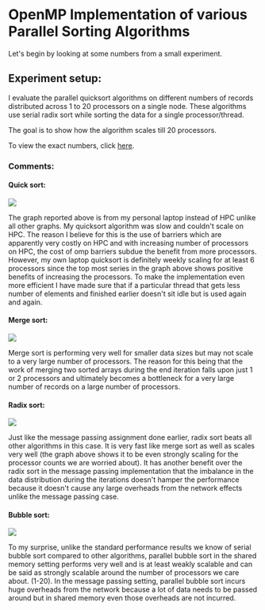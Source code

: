 # OpenMP Implementation of various Parallel Sorting Algorithms

Let's begin by looking at some numbers from a small experiment.

## Experiment setup:

I evaluate the parallel quicksort algorithms on different numbers of records distributed across 1 to 20 processors on a single node. These algorithms use serial radix sort while sorting the data for a single processor/thread.

The goal is to show how the algorithm scales till 20 processors.

To view the exact numbers, click [here](https://docs.google.com/spreadsheets/d/1jhhLp6YrGt-3emgvbolQy4HrQezcImjoTdy51AEOLxE/edit?usp=sharing).

### Comments:

#### <strong>Quick sort</strong>: <br>
![](https://lh3.googleusercontent.com/AzKhMRikmUb5PIDdONSaPcVM8rRBRFu6YveYJ5A_FtNt7g-zRU6gCjVBCYIAkvTTtc-hOw4eBVrSMDpLQeyxJPEGDYmL5RU3t3Ju5eKx9tAxqh6jprfmr03eBE16PEeFFhdV9-C2)

The graph reported above is from my personal laptop instead of HPC unlike all other graphs. My quicksort algorithm was slow and couldn't scale on HPC. The reason I believe for this is the use of barriers which are apparently very costly on HPC and with increasing number of processors on HPC, the cost of omp barriers subdue the benefit from more processors. However, my own laptop quicksort is definitely weekly scaling for at least 6 processors since the top most series in the graph above shows positive benefits of increasing the processors. To make the implementation even more efficient I have made sure that if a particular thread that gets less number of elements and finished earlier doesn't sit idle but is used again and again. <br>

#### <strong>Merge sort</strong>: <br>
![](https://lh6.googleusercontent.com/PgH79tsRdS8uvtSAQR_0Ig7RcQGLV7ugXDGz2YMcF7zFNJNgfZ4xnZOdZUbO6btP6ZGU4VM07euL4hw3hZjKrSapk0mmEBHLBUHlq_s53aBoLPvNaPN7x8bw3Xr1e98z0k4rh9MN)

Merge sort is performing very well for smaller data sizes but may not scale to a very large number of processors. The reason for this being that the work of merging two sorted arrays during the end iteration falls upon just 1 or 2 processors and ultimately becomes a bottleneck for a very large number of records on a large number of processors. <br>

#### <strong>Radix sort</strong>: <br>
![](https://lh3.googleusercontent.com/EOAdjpf15oaFaHtJmg0VLQ5Gl7f45V0GvaHBsrJ4xs39J96aYbzYORSfGXcqAi9T8ON-YFejXAlKP3InBWnHRtfWsEF9KAnUhEGe4dRe3Q6C8sIvm8hB0_EYNoDBopVuasYspDKo)

Just like the message passing assignment done earlier, radix sort beats all other algorithms in this case. It is very fast like merge sort as well as scales very well (the graph above shows it to be even strongly scaling for the processor counts we are worried about). It has another benefit over the radix sort in the message passing implementation that the imbalance in the data distribution during the iterations doesn't hamper the performance because it doesn't cause any large overheads from the network effects unlike the message passing case. <br>

#### <strong>Bubble sort</strong>: <br>
![](https://lh6.googleusercontent.com/ZP18qSRMkVsMuAXWIT-LHhB9-0Fm4SWGQMhq8t-W2C-vJG6T3wPISy7uGNngnKo01LAW0W22ztoHh3KNtG1HaK6kLaxDCfndNKx3mSQEzwE8VVpxNzV940f9zT70p4F6joSXVSZZ)

To my surprise, unlike the standard performance results we know of serial bubble sort compared to other algorithms, parallel bubble sort in the shared memory setting performs very well and is at least weakly scalable and can be said as strongly scalable around the number of processors we care about. (1-20). In the message passing setting, parallel bubble sort incurs huge overheads from the network because a lot of data needs to be passed around but in shared memory even those overheads are not incurred.